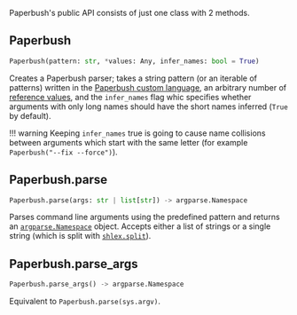 Paperbush's public API consists of just one class with 2 methods.

## Paperbush

```py
Paperbush(pattern: str, *values: Any, infer_names: bool = True)
```
Creates a Paperbush parser; takes a string pattern (or an iterable of patterns)
written in the [Paperbush custom language](dsl.md), an arbitrary number of
[reference values](dsl.md#value-references), and the `infer_names` flag whic
specifies whether arguments with only long names should have the short names
inferred (`True` by default).

!!! warning
    Keeping `infer_names` true is going to cause name collisions between arguments which start with the same letter (for example `Paperbush("--fix --force")`).

## Paperbush.parse

```py
Paperbush.parse(args: str | list[str]) -> argparse.Namespace
```

Parses command line arguments using the predefined pattern and returns an
[`argparse.Namespace`](https://docs.python.org/3/library/argparse.html#argparse.Namespace)
object. Accepts either a list of strings or a single string (which is split
with [`shlex.split`](https://docs.python.org/3/library/shlex.html#shlex.split)).


## Paperbush.parse_args

```py
Paperbush.parse_args() -> argparse.Namespace
```
Equivalent to `Paperbush.parse(sys.argv)`.